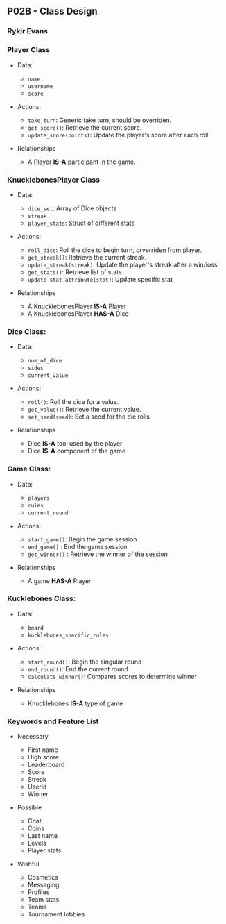 ## P02B - Class Design
### Rykir Evans

### Player Class
* Data:
  * `name`
  * `username`
  * `score`

* Actions:
  * `take_turn`: Generic take turn, should be overriden.
  * `get_score()`: Retrieve the current score.
  * `update_score(points)`: Update the player's score after each roll.

* Relationships
  * A Player **IS-A** participant in the game.

### KnucklebonesPlayer Class
* Data:
  * `dice_set`: Array of Dice objects
  * `streak`
  * `player_stats`: Struct of different stats

* Actions:
  * `roll_dice`: Roll the dice to begin turn, orverriden from player.
  * `get_streak()`: Retrieve the current streak.
  * `update_streak(streak)`: Update the player's streak after a win/loss.
  * `get_stats()`: Retrieve list of stats
  * `update_stat_attribute(stat)`: Update specific stat

* Relationships
  * A KnucklebonesPlayer **IS-A** Player
  * A KnucklebonesPlayer **HAS-A** Dice 


### Dice Class:
* Data:
  * `num_of_dice`
  * `sides`
  * `current_value`

* Actions:
  * `roll()`: Roll the dice for a value.
  * `get_value()`: Retrieve the current value.
  * `set_seed(seed)`: Set a seed for the die rolls

* Relationships
  * Dice **IS-A** tool used by the player
  * Dice **IS-A** component of the game

### Game Class:
* Data:
  * `players`
  * `rules`
  * `current_round`

* Actions:
  * `start_game()`: Begin the game session
  * `end_game()` : End the game session
  * `get_winner()` : Retrieve the winner of the session

* Relationships
  * A game **HAS-A** Player

### Kucklebones Class:
* Data:
  * `board`
  * `kucklebones_specific_rules`

* Actions:
  * `start_round()`: Begin the singular round
  * `end_round()`: End the current round
  * `calculate_winner()`: Compares scores to determine winner

* Relationships
  * Knucklebones **IS-A** type of game

### Keywords and Feature List
* Necessary
  * First name
  * High score
  * Leaderboard
  * Score
  * Streak
  * Userid
  * Winner

* Possible
  * Chat
  * Coins
  * Last name
  * Levels
  * Player stats
 
* Wishful
  * Cosmetics
  * Messaging
  * Profiles
  * Team stats
  * Teams
  * Tournament lobbies


